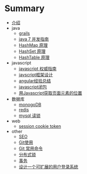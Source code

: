 # Summary

* [介绍](README.md)
* java
    * [grails](java/Groovy-Grails-in-Action.md)
    * [java 7 并发指南](java/Java7-Concurrency-Cookbook.md)
    * [HashMap 原理](java/HashMap.md)
    * [HashSet 原理](java/HashSet.md)
    * [HashTable 原理](java/HashTable.md)
* javascript
    * [javascript 权威指南](javascript/javascript权威指南6.md)
    * [javscript框架设计](javascript/javscript框架设计.md)
    * [angular经验总结](javascript/angular经验总结.md)
    * [javascript闭包](javascript/javascript闭包.md)
    * [用Javascript获取页面元素的位置](javascript/用Javascript获取页面元素的位置.md)
* 数据库
    * [monogoDB](database/mongoDB.md)
    * [redis](database/redis.md)
    * [mysql 读锁 ](database/mysql-lock-read.md)
* web
    * [session cookie token](web/session-cookie-token.md)
* other
    * [SEO](other/SEO.md)
    * [Git使用](other/Git使用.md)
    * [Git 常用命令](other/Git常用命令.md)
    * [分布式锁](other/分布式锁的实现.md)
    * [事务](other/事务.md)
    * [设计一个可扩展的用户登录系统](other/设计一个可扩展的用户登录系统.md)